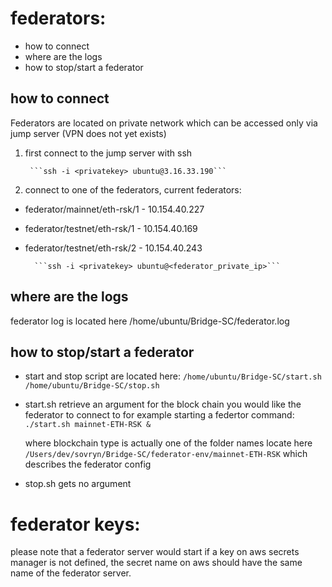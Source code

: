 # federators: 
- how to connect
- where are the logs
- how to stop/start a federator

## how to connect
Federators are located on private network which can be accessed only via jump server (VPN does not yet exists)


1. first connect to the jump server with ssh

        ```ssh -i <privatekey> ubuntu@3.16.33.190```

2. connect to one of the federators, current federators:
- federator/mainnet/eth-rsk/1 - 10.154.40.227
- federator/testnet/eth-rsk/1 - 10.154.40.169
- federator/testnet/eth-rsk/2 - 10.154.40.243

        ```ssh -i <privatekey> ubuntu@<federator_private_ip>```



## where are the logs
federator log is located here /home/ubuntu/Bridge-SC/federator.log

## how to stop/start a federator

- start and stop script are located here: 
  ```/home/ubuntu/Bridge-SC/start.sh```
  ```/home/ubuntu/Bridge-SC/stop.sh```

- start.sh retrieve an argument for the block chain you would like the federator to connect to for example starting a federtor command:
  ```./start.sh mainnet-ETH-RSK &```

  where blockchain type is actually one of the folder names locate here ```/Users/dev/sovryn/Bridge-SC/federator-env/mainnet-ETH-RSK``` which describes the federator config

- stop.sh gets no argument

# federator keys:
please note that a federator server would start if a key on aws secrets manager is not defined, the secret name on aws should have the same name of the federator server.



